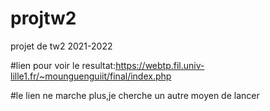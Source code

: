 # projtw2

projet de tw2 2021-2022

#lien pour voir le resultat:https://webtp.fil.univ-lille1.fr/~mounguenguiit/final/index.php

#le lien ne marche plus,je cherche un autre moyen de lancer

